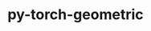 ---
title: "py-torch-geometric"
layout: cache
categories: [package, develop]
meta: {"versions": ["2.5.3"], "compilers": ["apple-clang@=15.0.0", "gcc@=11.4.0"], "oss": ["ubuntu22.04", "ventura"], "platforms": ["darwin", "linux"], "targets": ["aarch64", "x86_64_v3"], "stacks": ["ml-darwin-aarch64-mps", "ml-linux-x86_64-cpu", "ml-linux-x86_64-cuda", "root"], "num_specs": 44, "num_specs_by_stack": {"ml-darwin-aarch64-mps": 6, "root": 44, "ml-linux-x86_64-cuda": 17, "ml-linux-x86_64-cpu": 16}}
spec_details: [{"hash": "rdhzxcrszifqg7373bn3lr2yvqu4vf4n", "compiler": "apple-clang@=15.0.0", "versions": ["2.5.3"], "os": "ventura", "platform": "darwin", "target": "aarch64", "variants": ["build_system=python_pip"], "stacks": ["ml-darwin-aarch64-mps", "root"], "size": "-", "tarball": "https://binaries.spack.io/develop/build_cache/darwin-ventura-aarch64/apple-clang-15.0.0/py-torch-geometric-2.5.3/darwin-ventura-aarch64-apple-clang-15.0.0-py-torch-geometric-2.5.3-rdhzxcrszifqg7373bn3lr2yvqu4vf4n.spack"}, {"hash": "ov2yswrnke7ywvuhu4u7xidmfcquonna", "compiler": "apple-clang@=15.0.0", "versions": ["2.5.3"], "os": "ventura", "platform": "darwin", "target": "aarch64", "variants": ["build_system=python_pip"], "stacks": ["ml-darwin-aarch64-mps", "root"], "size": "-", "tarball": "https://binaries.spack.io/develop/build_cache/darwin-ventura-aarch64/apple-clang-15.0.0/py-torch-geometric-2.5.3/darwin-ventura-aarch64-apple-clang-15.0.0-py-torch-geometric-2.5.3-ov2yswrnke7ywvuhu4u7xidmfcquonna.spack"}, {"hash": "ny3i7kvldymgbpmeu475nbjbqhwd7xs5", "compiler": "apple-clang@=15.0.0", "versions": ["2.5.3"], "os": "ventura", "platform": "darwin", "target": "aarch64", "variants": ["build_system=python_pip"], "stacks": ["ml-darwin-aarch64-mps", "root"], "size": "-", "tarball": "https://binaries.spack.io/develop/build_cache/darwin-ventura-aarch64/apple-clang-15.0.0/py-torch-geometric-2.5.3/darwin-ventura-aarch64-apple-clang-15.0.0-py-torch-geometric-2.5.3-ny3i7kvldymgbpmeu475nbjbqhwd7xs5.spack"}, {"hash": "a7yuulauay3gcgzy6aipn6kvh3dwioj5", "compiler": "apple-clang@=15.0.0", "versions": ["2.5.3"], "os": "ventura", "platform": "darwin", "target": "aarch64", "variants": ["build_system=python_pip"], "stacks": ["root"], "size": "-", "tarball": "https://binaries.spack.io/develop/build_cache/darwin-ventura-aarch64/apple-clang-15.0.0/py-torch-geometric-2.5.3/darwin-ventura-aarch64-apple-clang-15.0.0-py-torch-geometric-2.5.3-a7yuulauay3gcgzy6aipn6kvh3dwioj5.spack"}, {"hash": "bzvx54wctxglj5tw2mczzgm4jjnb46k2", "compiler": "apple-clang@=15.0.0", "versions": ["2.5.3"], "os": "ventura", "platform": "darwin", "target": "aarch64", "variants": ["build_system=python_pip"], "stacks": ["ml-darwin-aarch64-mps", "root"], "size": "-", "tarball": "https://binaries.spack.io/develop/build_cache/darwin-ventura-aarch64/apple-clang-15.0.0/py-torch-geometric-2.5.3/darwin-ventura-aarch64-apple-clang-15.0.0-py-torch-geometric-2.5.3-bzvx54wctxglj5tw2mczzgm4jjnb46k2.spack"}, {"hash": "esgvhcu5cxslgtuluqthgm4qiowx66vc", "compiler": "apple-clang@=15.0.0", "versions": ["2.5.3"], "os": "ventura", "platform": "darwin", "target": "aarch64", "variants": ["build_system=python_pip"], "stacks": ["root"], "size": "-", "tarball": "https://binaries.spack.io/develop/build_cache/darwin-ventura-aarch64/apple-clang-15.0.0/py-torch-geometric-2.5.3/darwin-ventura-aarch64-apple-clang-15.0.0-py-torch-geometric-2.5.3-esgvhcu5cxslgtuluqthgm4qiowx66vc.spack"}, {"hash": "lombeauzujguagkss5pn23v5jjhfwjyt", "compiler": "apple-clang@=15.0.0", "versions": ["2.5.3"], "os": "ventura", "platform": "darwin", "target": "aarch64", "variants": ["build_system=python_pip"], "stacks": ["root"], "size": "-", "tarball": "https://binaries.spack.io/develop/build_cache/darwin-ventura-aarch64/apple-clang-15.0.0/py-torch-geometric-2.5.3/darwin-ventura-aarch64-apple-clang-15.0.0-py-torch-geometric-2.5.3-lombeauzujguagkss5pn23v5jjhfwjyt.spack"}, {"hash": "pbvkzu3o264qon37qrqjn5hfyvubfrsi", "compiler": "apple-clang@=15.0.0", "versions": ["2.5.3"], "os": "ventura", "platform": "darwin", "target": "aarch64", "variants": ["build_system=python_pip"], "stacks": ["root"], "size": "-", "tarball": "https://binaries.spack.io/develop/build_cache/darwin-ventura-aarch64/apple-clang-15.0.0/py-torch-geometric-2.5.3/darwin-ventura-aarch64-apple-clang-15.0.0-py-torch-geometric-2.5.3-pbvkzu3o264qon37qrqjn5hfyvubfrsi.spack"}, {"hash": "k5aklgymffkxzxq63ye5ydnaqmzkii5p", "compiler": "apple-clang@=15.0.0", "versions": ["2.5.3"], "os": "ventura", "platform": "darwin", "target": "aarch64", "variants": ["build_system=python_pip"], "stacks": ["ml-darwin-aarch64-mps", "root"], "size": "-", "tarball": "https://binaries.spack.io/develop/build_cache/darwin-ventura-aarch64/apple-clang-15.0.0/py-torch-geometric-2.5.3/darwin-ventura-aarch64-apple-clang-15.0.0-py-torch-geometric-2.5.3-k5aklgymffkxzxq63ye5ydnaqmzkii5p.spack"}, {"hash": "nkrkmumkzs3y5pogtzg6omysanrfh63o", "compiler": "apple-clang@=15.0.0", "versions": ["2.5.3"], "os": "ventura", "platform": "darwin", "target": "aarch64", "variants": ["build_system=python_pip"], "stacks": ["ml-darwin-aarch64-mps", "root"], "size": "-", "tarball": "https://binaries.spack.io/develop/build_cache/darwin-ventura-aarch64/apple-clang-15.0.0/py-torch-geometric-2.5.3/darwin-ventura-aarch64-apple-clang-15.0.0-py-torch-geometric-2.5.3-nkrkmumkzs3y5pogtzg6omysanrfh63o.spack"}, {"hash": "qopueen7dsrawxcmpygpsubavvuxmip2", "compiler": "apple-clang@=15.0.0", "versions": ["2.5.3"], "os": "ventura", "platform": "darwin", "target": "aarch64", "variants": ["build_system=python_pip"], "stacks": ["root"], "size": "-", "tarball": "https://binaries.spack.io/develop/build_cache/darwin-ventura-aarch64/apple-clang-15.0.0/py-torch-geometric-2.5.3/darwin-ventura-aarch64-apple-clang-15.0.0-py-torch-geometric-2.5.3-qopueen7dsrawxcmpygpsubavvuxmip2.spack"}, {"hash": "2o3so3pswckxw7hk3ovtxcos5lpxnzty", "compiler": "gcc@=11.4.0", "versions": ["2.5.3"], "os": "ubuntu22.04", "platform": "linux", "target": "x86_64_v3", "variants": ["build_system=python_pip"], "stacks": ["ml-linux-x86_64-cuda", "root"], "size": "-", "tarball": "https://binaries.spack.io/develop/build_cache/linux-ubuntu22.04-x86_64_v3/gcc-11.4.0/py-torch-geometric-2.5.3/linux-ubuntu22.04-x86_64_v3-gcc-11.4.0-py-torch-geometric-2.5.3-2o3so3pswckxw7hk3ovtxcos5lpxnzty.spack"}, {"hash": "3hpaqqy7l4ircyc25dcsw2x42jsqvwul", "compiler": "gcc@=11.4.0", "versions": ["2.5.3"], "os": "ubuntu22.04", "platform": "linux", "target": "x86_64_v3", "variants": ["build_system=python_pip"], "stacks": ["ml-linux-x86_64-cpu", "root"], "size": "-", "tarball": "https://binaries.spack.io/develop/build_cache/linux-ubuntu22.04-x86_64_v3/gcc-11.4.0/py-torch-geometric-2.5.3/linux-ubuntu22.04-x86_64_v3-gcc-11.4.0-py-torch-geometric-2.5.3-3hpaqqy7l4ircyc25dcsw2x42jsqvwul.spack"}, {"hash": "ttjlu527shrwkxfxq7gnktwjmjaou6bd", "compiler": "gcc@=11.4.0", "versions": ["2.5.3"], "os": "ubuntu22.04", "platform": "linux", "target": "x86_64_v3", "variants": ["build_system=python_pip"], "stacks": ["ml-linux-x86_64-cuda", "root"], "size": "-", "tarball": "https://binaries.spack.io/develop/build_cache/linux-ubuntu22.04-x86_64_v3/gcc-11.4.0/py-torch-geometric-2.5.3/linux-ubuntu22.04-x86_64_v3-gcc-11.4.0-py-torch-geometric-2.5.3-ttjlu527shrwkxfxq7gnktwjmjaou6bd.spack"}, {"hash": "7ekdy3nikmhjfsegf3czwqisnpryhz7c", "compiler": "gcc@=11.4.0", "versions": ["2.5.3"], "os": "ubuntu22.04", "platform": "linux", "target": "x86_64_v3", "variants": ["build_system=python_pip"], "stacks": ["ml-linux-x86_64-cpu", "root"], "size": "-", "tarball": "https://binaries.spack.io/develop/build_cache/linux-ubuntu22.04-x86_64_v3/gcc-11.4.0/py-torch-geometric-2.5.3/linux-ubuntu22.04-x86_64_v3-gcc-11.4.0-py-torch-geometric-2.5.3-7ekdy3nikmhjfsegf3czwqisnpryhz7c.spack"}, {"hash": "jslp4fgan34rfaf26hzss3slpa7xyl7l", "compiler": "gcc@=11.4.0", "versions": ["2.5.3"], "os": "ubuntu22.04", "platform": "linux", "target": "x86_64_v3", "variants": ["build_system=python_pip"], "stacks": ["ml-linux-x86_64-cuda", "root"], "size": "-", "tarball": "https://binaries.spack.io/develop/build_cache/linux-ubuntu22.04-x86_64_v3/gcc-11.4.0/py-torch-geometric-2.5.3/linux-ubuntu22.04-x86_64_v3-gcc-11.4.0-py-torch-geometric-2.5.3-jslp4fgan34rfaf26hzss3slpa7xyl7l.spack"}, {"hash": "m7v6d63lxrqnpqwwec2ydpujofc77zax", "compiler": "gcc@=11.4.0", "versions": ["2.5.3"], "os": "ubuntu22.04", "platform": "linux", "target": "x86_64_v3", "variants": ["build_system=python_pip"], "stacks": ["ml-linux-x86_64-cpu", "root"], "size": "-", "tarball": "https://binaries.spack.io/develop/build_cache/linux-ubuntu22.04-x86_64_v3/gcc-11.4.0/py-torch-geometric-2.5.3/linux-ubuntu22.04-x86_64_v3-gcc-11.4.0-py-torch-geometric-2.5.3-m7v6d63lxrqnpqwwec2ydpujofc77zax.spack"}, {"hash": "34dpznexbae26ie6wd5p3vzvmlkxag6f", "compiler": "gcc@=11.4.0", "versions": ["2.5.3"], "os": "ubuntu22.04", "platform": "linux", "target": "x86_64_v3", "variants": ["build_system=python_pip"], "stacks": ["ml-linux-x86_64-cuda", "root"], "size": "-", "tarball": "https://binaries.spack.io/develop/build_cache/linux-ubuntu22.04-x86_64_v3/gcc-11.4.0/py-torch-geometric-2.5.3/linux-ubuntu22.04-x86_64_v3-gcc-11.4.0-py-torch-geometric-2.5.3-34dpznexbae26ie6wd5p3vzvmlkxag6f.spack"}, {"hash": "mh7oozpv26l6cr3n65ywu37jbrfkni3x", "compiler": "gcc@=11.4.0", "versions": ["2.5.3"], "os": "ubuntu22.04", "platform": "linux", "target": "x86_64_v3", "variants": ["build_system=python_pip"], "stacks": ["ml-linux-x86_64-cpu", "root"], "size": "-", "tarball": "https://binaries.spack.io/develop/build_cache/linux-ubuntu22.04-x86_64_v3/gcc-11.4.0/py-torch-geometric-2.5.3/linux-ubuntu22.04-x86_64_v3-gcc-11.4.0-py-torch-geometric-2.5.3-mh7oozpv26l6cr3n65ywu37jbrfkni3x.spack"}, {"hash": "bgk3k6xjcdevspwmri65qndbs247rmkr", "compiler": "gcc@=11.4.0", "versions": ["2.5.3"], "os": "ubuntu22.04", "platform": "linux", "target": "x86_64_v3", "variants": ["build_system=python_pip"], "stacks": ["ml-linux-x86_64-cpu", "root"], "size": "-", "tarball": "https://binaries.spack.io/develop/build_cache/linux-ubuntu22.04-x86_64_v3/gcc-11.4.0/py-torch-geometric-2.5.3/linux-ubuntu22.04-x86_64_v3-gcc-11.4.0-py-torch-geometric-2.5.3-bgk3k6xjcdevspwmri65qndbs247rmkr.spack"}, {"hash": "jvnpvmjgdirueqnmxxysmksj565izv4t", "compiler": "gcc@=11.4.0", "versions": ["2.5.3"], "os": "ubuntu22.04", "platform": "linux", "target": "x86_64_v3", "variants": ["build_system=python_pip"], "stacks": ["ml-linux-x86_64-cuda", "root"], "size": "-", "tarball": "https://binaries.spack.io/develop/build_cache/linux-ubuntu22.04-x86_64_v3/gcc-11.4.0/py-torch-geometric-2.5.3/linux-ubuntu22.04-x86_64_v3-gcc-11.4.0-py-torch-geometric-2.5.3-jvnpvmjgdirueqnmxxysmksj565izv4t.spack"}, {"hash": "c73ivucwrotaihjyikhnbww3aas24ewl", "compiler": "gcc@=11.4.0", "versions": ["2.5.3"], "os": "ubuntu22.04", "platform": "linux", "target": "x86_64_v3", "variants": ["build_system=python_pip"], "stacks": ["ml-linux-x86_64-cpu", "root"], "size": "-", "tarball": "https://binaries.spack.io/develop/build_cache/linux-ubuntu22.04-x86_64_v3/gcc-11.4.0/py-torch-geometric-2.5.3/linux-ubuntu22.04-x86_64_v3-gcc-11.4.0-py-torch-geometric-2.5.3-c73ivucwrotaihjyikhnbww3aas24ewl.spack"}, {"hash": "parkagcwm7rz6d3t5vdrrhvtzanielgy", "compiler": "gcc@=11.4.0", "versions": ["2.5.3"], "os": "ubuntu22.04", "platform": "linux", "target": "x86_64_v3", "variants": ["build_system=python_pip"], "stacks": ["ml-linux-x86_64-cpu", "root"], "size": "-", "tarball": "https://binaries.spack.io/develop/build_cache/linux-ubuntu22.04-x86_64_v3/gcc-11.4.0/py-torch-geometric-2.5.3/linux-ubuntu22.04-x86_64_v3-gcc-11.4.0-py-torch-geometric-2.5.3-parkagcwm7rz6d3t5vdrrhvtzanielgy.spack"}, {"hash": "m4empimcpgljezwkvqjeqyltwwubu4o7", "compiler": "gcc@=11.4.0", "versions": ["2.5.3"], "os": "ubuntu22.04", "platform": "linux", "target": "x86_64_v3", "variants": ["build_system=python_pip"], "stacks": ["ml-linux-x86_64-cuda", "root"], "size": "-", "tarball": "https://binaries.spack.io/develop/build_cache/linux-ubuntu22.04-x86_64_v3/gcc-11.4.0/py-torch-geometric-2.5.3/linux-ubuntu22.04-x86_64_v3-gcc-11.4.0-py-torch-geometric-2.5.3-m4empimcpgljezwkvqjeqyltwwubu4o7.spack"}, {"hash": "ehmomgku6ep34ouxqlyirieo5prrnfem", "compiler": "gcc@=11.4.0", "versions": ["2.5.3"], "os": "ubuntu22.04", "platform": "linux", "target": "x86_64_v3", "variants": ["build_system=python_pip"], "stacks": ["ml-linux-x86_64-cuda", "root"], "size": "-", "tarball": "https://binaries.spack.io/develop/build_cache/linux-ubuntu22.04-x86_64_v3/gcc-11.4.0/py-torch-geometric-2.5.3/linux-ubuntu22.04-x86_64_v3-gcc-11.4.0-py-torch-geometric-2.5.3-ehmomgku6ep34ouxqlyirieo5prrnfem.spack"}, {"hash": "msn23wpfyvc6422n4pwwgyvfphpituja", "compiler": "gcc@=11.4.0", "versions": ["2.5.3"], "os": "ubuntu22.04", "platform": "linux", "target": "x86_64_v3", "variants": ["build_system=python_pip"], "stacks": ["ml-linux-x86_64-cpu", "root"], "size": "-", "tarball": "https://binaries.spack.io/develop/build_cache/linux-ubuntu22.04-x86_64_v3/gcc-11.4.0/py-torch-geometric-2.5.3/linux-ubuntu22.04-x86_64_v3-gcc-11.4.0-py-torch-geometric-2.5.3-msn23wpfyvc6422n4pwwgyvfphpituja.spack"}, {"hash": "if2txxqhb6emhmzhwbror3jxzl442mpz", "compiler": "gcc@=11.4.0", "versions": ["2.5.3"], "os": "ubuntu22.04", "platform": "linux", "target": "x86_64_v3", "variants": ["build_system=python_pip"], "stacks": ["ml-linux-x86_64-cuda", "root"], "size": "-", "tarball": "https://binaries.spack.io/develop/build_cache/linux-ubuntu22.04-x86_64_v3/gcc-11.4.0/py-torch-geometric-2.5.3/linux-ubuntu22.04-x86_64_v3-gcc-11.4.0-py-torch-geometric-2.5.3-if2txxqhb6emhmzhwbror3jxzl442mpz.spack"}, {"hash": "qwaxjlzugzwigr3eie22jk5ngqx37uby", "compiler": "gcc@=11.4.0", "versions": ["2.5.3"], "os": "ubuntu22.04", "platform": "linux", "target": "x86_64_v3", "variants": ["build_system=python_pip"], "stacks": ["ml-linux-x86_64-cpu", "root"], "size": "-", "tarball": "https://binaries.spack.io/develop/build_cache/linux-ubuntu22.04-x86_64_v3/gcc-11.4.0/py-torch-geometric-2.5.3/linux-ubuntu22.04-x86_64_v3-gcc-11.4.0-py-torch-geometric-2.5.3-qwaxjlzugzwigr3eie22jk5ngqx37uby.spack"}, {"hash": "bshquhgsnvoxwervzl5k7rmn72ugpokp", "compiler": "gcc@=11.4.0", "versions": ["2.5.3"], "os": "ubuntu22.04", "platform": "linux", "target": "x86_64_v3", "variants": ["build_system=python_pip"], "stacks": ["ml-linux-x86_64-cuda", "root"], "size": "-", "tarball": "https://binaries.spack.io/develop/build_cache/linux-ubuntu22.04-x86_64_v3/gcc-11.4.0/py-torch-geometric-2.5.3/linux-ubuntu22.04-x86_64_v3-gcc-11.4.0-py-torch-geometric-2.5.3-bshquhgsnvoxwervzl5k7rmn72ugpokp.spack"}, {"hash": "oibazqcglsuoquax52f53gy5muywzpjh", "compiler": "gcc@=11.4.0", "versions": ["2.5.3"], "os": "ubuntu22.04", "platform": "linux", "target": "x86_64_v3", "variants": ["build_system=python_pip"], "stacks": ["ml-linux-x86_64-cuda", "root"], "size": "-", "tarball": "https://binaries.spack.io/develop/build_cache/linux-ubuntu22.04-x86_64_v3/gcc-11.4.0/py-torch-geometric-2.5.3/linux-ubuntu22.04-x86_64_v3-gcc-11.4.0-py-torch-geometric-2.5.3-oibazqcglsuoquax52f53gy5muywzpjh.spack"}, {"hash": "gxce7mt6ri4rlcolhqyzj4rx3zelpy2p", "compiler": "gcc@=11.4.0", "versions": ["2.5.3"], "os": "ubuntu22.04", "platform": "linux", "target": "x86_64_v3", "variants": ["build_system=python_pip"], "stacks": ["ml-linux-x86_64-cuda", "root"], "size": "-", "tarball": "https://binaries.spack.io/develop/build_cache/linux-ubuntu22.04-x86_64_v3/gcc-11.4.0/py-torch-geometric-2.5.3/linux-ubuntu22.04-x86_64_v3-gcc-11.4.0-py-torch-geometric-2.5.3-gxce7mt6ri4rlcolhqyzj4rx3zelpy2p.spack"}, {"hash": "onzp4qmwb33o537km7awlx23ypdqi5ib", "compiler": "gcc@=11.4.0", "versions": ["2.5.3"], "os": "ubuntu22.04", "platform": "linux", "target": "x86_64_v3", "variants": ["build_system=python_pip"], "stacks": ["ml-linux-x86_64-cpu", "root"], "size": "-", "tarball": "https://binaries.spack.io/develop/build_cache/linux-ubuntu22.04-x86_64_v3/gcc-11.4.0/py-torch-geometric-2.5.3/linux-ubuntu22.04-x86_64_v3-gcc-11.4.0-py-torch-geometric-2.5.3-onzp4qmwb33o537km7awlx23ypdqi5ib.spack"}, {"hash": "huqfaqvgkqsmh3vidaua3ov4gwghi26y", "compiler": "gcc@=11.4.0", "versions": ["2.5.3"], "os": "ubuntu22.04", "platform": "linux", "target": "x86_64_v3", "variants": ["build_system=python_pip"], "stacks": ["ml-linux-x86_64-cuda", "root"], "size": "-", "tarball": "https://binaries.spack.io/develop/build_cache/linux-ubuntu22.04-x86_64_v3/gcc-11.4.0/py-torch-geometric-2.5.3/linux-ubuntu22.04-x86_64_v3-gcc-11.4.0-py-torch-geometric-2.5.3-huqfaqvgkqsmh3vidaua3ov4gwghi26y.spack"}, {"hash": "qadsr227o3kvxgrvaqbolapkty6hed6w", "compiler": "gcc@=11.4.0", "versions": ["2.5.3"], "os": "ubuntu22.04", "platform": "linux", "target": "x86_64_v3", "variants": ["build_system=python_pip"], "stacks": ["ml-linux-x86_64-cpu", "root"], "size": "-", "tarball": "https://binaries.spack.io/develop/build_cache/linux-ubuntu22.04-x86_64_v3/gcc-11.4.0/py-torch-geometric-2.5.3/linux-ubuntu22.04-x86_64_v3-gcc-11.4.0-py-torch-geometric-2.5.3-qadsr227o3kvxgrvaqbolapkty6hed6w.spack"}, {"hash": "kn57nahw3c2ngp7u7f5yx2yl6x6p6qid", "compiler": "gcc@=11.4.0", "versions": ["2.5.3"], "os": "ubuntu22.04", "platform": "linux", "target": "x86_64_v3", "variants": ["build_system=python_pip"], "stacks": ["ml-linux-x86_64-cuda", "root"], "size": "-", "tarball": "https://binaries.spack.io/develop/build_cache/linux-ubuntu22.04-x86_64_v3/gcc-11.4.0/py-torch-geometric-2.5.3/linux-ubuntu22.04-x86_64_v3-gcc-11.4.0-py-torch-geometric-2.5.3-kn57nahw3c2ngp7u7f5yx2yl6x6p6qid.spack"}, {"hash": "szn3qvxx2g7bisc66b3nbknbhubsl74k", "compiler": "gcc@=11.4.0", "versions": ["2.5.3"], "os": "ubuntu22.04", "platform": "linux", "target": "x86_64_v3", "variants": ["build_system=python_pip"], "stacks": ["ml-linux-x86_64-cpu", "root"], "size": "-", "tarball": "https://binaries.spack.io/develop/build_cache/linux-ubuntu22.04-x86_64_v3/gcc-11.4.0/py-torch-geometric-2.5.3/linux-ubuntu22.04-x86_64_v3-gcc-11.4.0-py-torch-geometric-2.5.3-szn3qvxx2g7bisc66b3nbknbhubsl74k.spack"}, {"hash": "j7nltde76ooefmgs4mpc74btagsdghcu", "compiler": "gcc@=11.4.0", "versions": ["2.5.3"], "os": "ubuntu22.04", "platform": "linux", "target": "x86_64_v3", "variants": ["build_system=python_pip"], "stacks": ["ml-linux-x86_64-cpu", "root"], "size": "-", "tarball": "https://binaries.spack.io/develop/build_cache/linux-ubuntu22.04-x86_64_v3/gcc-11.4.0/py-torch-geometric-2.5.3/linux-ubuntu22.04-x86_64_v3-gcc-11.4.0-py-torch-geometric-2.5.3-j7nltde76ooefmgs4mpc74btagsdghcu.spack"}, {"hash": "prwwk4zdn4os5ogtmw4hcdxprwqpvbtm", "compiler": "gcc@=11.4.0", "versions": ["2.5.3"], "os": "ubuntu22.04", "platform": "linux", "target": "x86_64_v3", "variants": ["build_system=python_pip"], "stacks": ["ml-linux-x86_64-cuda", "root"], "size": "-", "tarball": "https://binaries.spack.io/develop/build_cache/linux-ubuntu22.04-x86_64_v3/gcc-11.4.0/py-torch-geometric-2.5.3/linux-ubuntu22.04-x86_64_v3-gcc-11.4.0-py-torch-geometric-2.5.3-prwwk4zdn4os5ogtmw4hcdxprwqpvbtm.spack"}, {"hash": "adzrejvop5dvanan6ugxhdaxfrcp66t3", "compiler": "gcc@=11.4.0", "versions": ["2.5.3"], "os": "ubuntu22.04", "platform": "linux", "target": "x86_64_v3", "variants": ["build_system=python_pip"], "stacks": ["ml-linux-x86_64-cpu", "root"], "size": "-", "tarball": "https://binaries.spack.io/develop/build_cache/linux-ubuntu22.04-x86_64_v3/gcc-11.4.0/py-torch-geometric-2.5.3/linux-ubuntu22.04-x86_64_v3-gcc-11.4.0-py-torch-geometric-2.5.3-adzrejvop5dvanan6ugxhdaxfrcp66t3.spack"}, {"hash": "lixdjc25qnsr7u6evti24ansitb327wq", "compiler": "gcc@=11.4.0", "versions": ["2.5.3"], "os": "ubuntu22.04", "platform": "linux", "target": "x86_64_v3", "variants": ["build_system=python_pip"], "stacks": ["ml-linux-x86_64-cuda", "root"], "size": "-", "tarball": "https://binaries.spack.io/develop/build_cache/linux-ubuntu22.04-x86_64_v3/gcc-11.4.0/py-torch-geometric-2.5.3/linux-ubuntu22.04-x86_64_v3-gcc-11.4.0-py-torch-geometric-2.5.3-lixdjc25qnsr7u6evti24ansitb327wq.spack"}, {"hash": "ol3tgu3j37ur3udtklk5xqtobbnb5pb6", "compiler": "gcc@=11.4.0", "versions": ["2.5.3"], "os": "ubuntu22.04", "platform": "linux", "target": "x86_64_v3", "variants": ["build_system=python_pip"], "stacks": ["ml-linux-x86_64-cuda", "root"], "size": "-", "tarball": "https://binaries.spack.io/develop/build_cache/linux-ubuntu22.04-x86_64_v3/gcc-11.4.0/py-torch-geometric-2.5.3/linux-ubuntu22.04-x86_64_v3-gcc-11.4.0-py-torch-geometric-2.5.3-ol3tgu3j37ur3udtklk5xqtobbnb5pb6.spack"}, {"hash": "qooiqycsraiikbnximiygiukpdjjxp5x", "compiler": "gcc@=11.4.0", "versions": ["2.5.3"], "os": "ubuntu22.04", "platform": "linux", "target": "x86_64_v3", "variants": ["build_system=python_pip"], "stacks": ["ml-linux-x86_64-cuda", "root"], "size": "-", "tarball": "https://binaries.spack.io/develop/build_cache/linux-ubuntu22.04-x86_64_v3/gcc-11.4.0/py-torch-geometric-2.5.3/linux-ubuntu22.04-x86_64_v3-gcc-11.4.0-py-torch-geometric-2.5.3-qooiqycsraiikbnximiygiukpdjjxp5x.spack"}, {"hash": "w27lwgfresydpqxuyffcmcso2n53jiq4", "compiler": "gcc@=11.4.0", "versions": ["2.5.3"], "os": "ubuntu22.04", "platform": "linux", "target": "x86_64_v3", "variants": ["build_system=python_pip"], "stacks": ["ml-linux-x86_64-cpu", "root"], "size": "-", "tarball": "https://binaries.spack.io/develop/build_cache/linux-ubuntu22.04-x86_64_v3/gcc-11.4.0/py-torch-geometric-2.5.3/linux-ubuntu22.04-x86_64_v3-gcc-11.4.0-py-torch-geometric-2.5.3-w27lwgfresydpqxuyffcmcso2n53jiq4.spack"}, {"hash": "vzfjzhlgntviqmr6b6lkpkkn5zzqivsk", "compiler": "gcc@=11.4.0", "versions": ["2.5.3"], "os": "ubuntu22.04", "platform": "linux", "target": "x86_64_v3", "variants": ["build_system=python_pip"], "stacks": ["ml-linux-x86_64-cpu", "root"], "size": "-", "tarball": "https://binaries.spack.io/develop/build_cache/linux-ubuntu22.04-x86_64_v3/gcc-11.4.0/py-torch-geometric-2.5.3/linux-ubuntu22.04-x86_64_v3-gcc-11.4.0-py-torch-geometric-2.5.3-vzfjzhlgntviqmr6b6lkpkkn5zzqivsk.spack"}]
---
